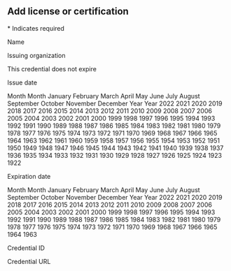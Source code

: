 ## Add license or certification

\* Indicates required

Name 

Issuing organization 

This credential does not expire

Issue date

Month Month  January  February  March  April  May  June  July  August  September  October  November  December Year Year  2022  2021  2020  2019  2018  2017  2016  2015  2014  2013  2012  2011  2010  2009  2008  2007  2006  2005  2004  2003  2002  2001  2000  1999  1998  1997  1996  1995  1994  1993  1992  1991  1990  1989  1988  1987  1986  1985  1984  1983  1982  1981  1980  1979  1978  1977  1976  1975  1974  1973  1972  1971  1970  1969  1968  1967  1966  1965  1964  1963  1962  1961  1960  1959  1958  1957  1956  1955  1954  1953  1952  1951  1950  1949  1948  1947  1946  1945  1944  1943  1942  1941  1940  1939  1938  1937  1936  1935  1934  1933  1932  1931  1930  1929  1928  1927  1926  1925  1924  1923  1922 

Expiration date

Month Month  January  February  March  April  May  June  July  August  September  October  November  December Year Year  2022  2021  2020  2019  2018  2017  2016  2015  2014  2013  2012  2011  2010  2009  2008  2007  2006  2005  2004  2003  2002  2001  2000  1999  1998  1997  1996  1995  1994  1993  1992  1991  1990  1989  1988  1987  1986  1985  1984  1983  1982  1981  1980  1979  1978  1977  1976  1975  1974  1973  1972  1971  1970  1969  1968  1967  1966  1965  1964  1963 

Credential ID

Credential URL